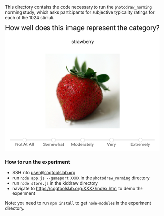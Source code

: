This directory contains the code necessary to run the `photodraw_norming` norming study, which asks participants for subjective typicality ratings for each of the 1024 stimuli. 

<img src="https://github.com/cogtoolslab/photodraw_cogsci2021/blob/master/experiments/photodraw_norming/stimuli/example_norming_trial.png" width="600" class="center"/>

### How to run the experiment
- SSH into user@cogtoolslab.org 
- run `node app.js --gameport XXXX` in the `photodraw_norming` directory
- run `node store.js` in the kiddraw directory
- navigate to https://cogtoolslab.org:XXXX/index.html to demo the experiment

Note: you need to run `npm install` to get `node-modules` in the experiment directory.
